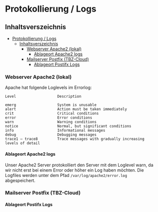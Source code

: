 # Protokollierung / Logs

## Inhaltsverszeichnis
- [Protokollierung / Logs](#protokollierung--logs)
  - [Inhaltsverszeichnis](#inhaltsverszeichnis)
    - [Webserver Apache2 (lokal)](#webserver-apache2-lokal)
      - [Ablageort Apache2 logs](#ablageort-apache2-logs)
    - [Mailserver Postfix (TBZ-Cloud)](#mailserver-postfix-tbz-cloud)
      - [Ablageort Postifx Logs](#ablageort-postifx-logs)

### Webserver Apache2 (lokal)
Apache hat folgende Loglevels im Errorlog:

```
Level                   Description

emerg	                System is unusable
alert	                Action must be taken immediately
crit	                Critical conditions
error	                Error conditions
warn	                Warning conditions
notice	                Normal, but significant conditions
info	                Informational messages
debug	                Debugging messages
trace1 – trace8	        Trace messages with gradually increasing levels of detail
```

#### Ablageort Apache2 logs

Unser Apache2 Server protokolliert den Server mit dem Loglevel warn, da wir nicht erst bei einem Error oder höher ein Log haben möchten. Die Logfiles werden unter dem Pfad ``/var/log/apache2/error.log`` abgespeichert.

### Mailserver Postfix (TBZ-Cloud)


#### Ablageort Postifx Logs
